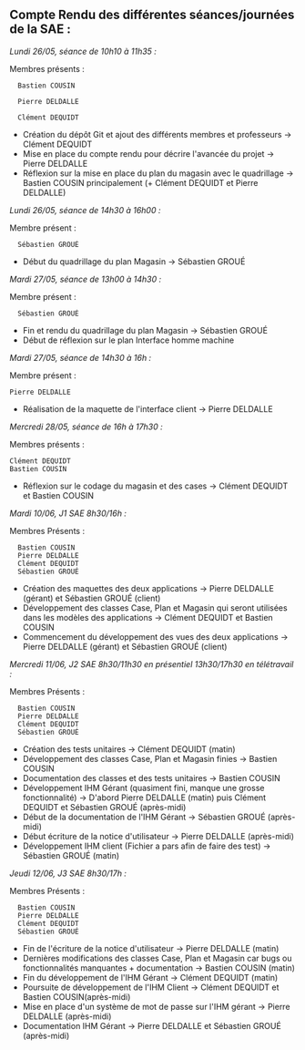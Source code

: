 ## __Compte Rendu des différentes séances/journées de la SAE :__

  *Lundi 26/05, séance de 10h10 à 11h35 :*
  
  Membres présents : 
  
      Bastien COUSIN
      
      Pierre DELDALLE
      
      Clément DEQUIDT
    
- Création du dépôt Git et ajout des différents membres et professeurs -> Clément DEQUIDT
- Mise en place du compte rendu pour décrire l'avancée du projet -> Pierre DELDALLE
- Réflexion sur la mise en place du plan du magasin avec le quadrillage -> Bastien COUSIN principalement (+ Clément DEQUIDT et Pierre DELDALLE)


*Lundi 26/05, séance de 14h30 à 16h00 :*
  
  Membre présent : 

      Sébastien GROUÉ


- Début du quadrillage du plan Magasin -> Sébastien GROUÉ


*Mardi 27/05, séance de 13h00 à 14h30 :*
  
  Membre présent : 

      Sébastien GROUÉ


- Fin et rendu du quadrillage du plan Magasin -> Sébastien GROUÉ
- Début de réflexion sur le plan Interface homme machine


*Mardi 27/05, séance de 14h30 à 16h :*

 Membre présent : 

    Pierre DELDALLE

- Réalisation de la maquette de l'interface client -> Pierre DELDALLE

*Mercredi 28/05, séance de 16h à 17h30 :*

Membres présents :

    Clément DEQUIDT
    Bastien COUSIN

- Réflexion sur le codage du magasin et des cases -> Clément DEQUIDT et Bastien COUSIN

*Mardi 10/06, J1 SAE 8h30/16h :*

Membres Présents :

      Bastien COUSIN
      Pierre DELDALLE
      Clément DEQUIDT
      Sébastien GROUÉ 

 - Création des maquettes des deux applications -> Pierre DELDALLE (gérant) et Sébastien GROUÉ (client)
 - Développement des classes Case, Plan et Magasin qui seront utilisées dans les modèles des applications -> Clément DEQUIDT et Bastien COUSIN
 - Commencement du développement des vues des deux applications -> Pierre DELDALLE (gérant) et Sébastien GROUÉ (client)


*Mercredi 11/06, J2 SAE 8h30/11h30 en présentiel 13h30/17h30 en télétravail :*

Membres Présents :

      Bastien COUSIN
      Pierre DELDALLE
      Clément DEQUIDT
      Sébastien GROUÉ 

- Création des tests unitaires -> Clément DEQUIDT (matin)
- Développement des classes Case, Plan et Magasin finies -> Bastien COUSIN
- Documentation des classes et des tests unitaires -> Bastien COUSIN
- Développement IHM Gérant (quasiment fini, manque une grosse fonctionnalité) -> D'abord Pierre DELDALLE (matin) puis Clément DEQUIDT et Sébastien GROUÉ (après-midi)
- Début de la documentation de l'IHM Gérant -> Sébastien GROUÉ (après-midi)
- Début écriture de la notice d'utilisateur -> Pierre DELDALLE (après-midi)
- Développement IHM client (Fichier a pars afin de faire des test) -> Sébastien GROUÉ (matin)
  
*Jeudi 12/06, J3 SAE 8h30/17h :*

Membres Présents :

      Bastien COUSIN
      Pierre DELDALLE
      Clément DEQUIDT
      Sébastien GROUÉ 

- Fin de l'écriture de la notice d'utilisateur -> Pierre DELDALLE (matin)
- Dernières modifications des classes Case, Plan et Magasin car bugs ou fonctionnalités manquantes + documentation -> Bastien COUSIN (matin)
- Fin du développement de l'IHM Gérant -> Clément DEQUIDT (matin)
- Poursuite de développement de l'IHM Client -> Clément DEQUIDT et Bastien COUSIN(après-midi)
- Mise en place d'un système de mot de passe sur l'IHM gérant -> Pierre DELDALLE (après-midi)
- Documentation IHM Gérant -> Pierre DELDALLE et Sébastien GROUÉ (après-midi)

